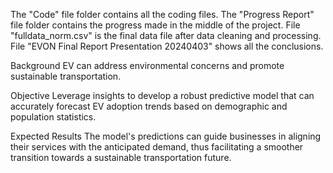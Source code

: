 The "Code" file folder contains all the coding files.
The "Progress Report" file folder contains the progress made in the middle of the project.
File "fulldata_norm.csv" is the final data file after data cleaning and processing.
File "EVON Final Report Presentation 20240403" shows all the conclusions.

Background
EV can address environmental concerns and
promote sustainable transportation. 

Objective
Leverage insights to develop a robust predictive model
that can accurately forecast EV adoption trends
based on demographic and population statistics. 

Expected Results
The model's predictions can guide businesses in
aligning their services with the anticipated demand,
thus facilitating a smoother transition towards a
sustainable transportation future.

